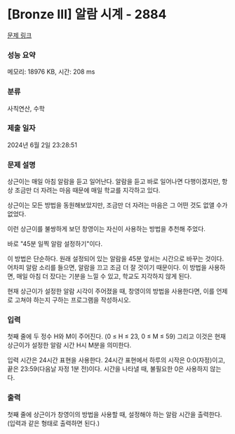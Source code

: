 # [Bronze III] 알람 시계 - 2884 

[문제 링크](https://www.acmicpc.net/problem/2884) 

### 성능 요약

메모리: 18976 KB, 시간: 208 ms

### 분류

사칙연산, 수학

### 제출 일자

2024년 6월 2일 23:28:51

### 문제 설명

<p>상근이는 매일 아침 알람을 듣고 일어난다. 알람을 듣고 바로 일어나면 다행이겠지만, 항상 조금만 더 자려는 마음 때문에 매일 학교를 지각하고 있다.</p>

<p>상근이는 모든 방법을 동원해보았지만, 조금만 더 자려는 마음은 그 어떤 것도 없앨 수가 없었다.</p>

<p>이런 상근이를 불쌍하게 보던 창영이는 자신이 사용하는 방법을 추천해 주었다.</p>

<p>바로 "45분 일찍 알람 설정하기"이다.</p>

<p>이 방법은 단순하다. 원래 설정되어 있는 알람을 45분 앞서는 시간으로 바꾸는 것이다. 어차피 알람 소리를 들으면, 알람을 끄고 조금 더 잘 것이기 때문이다. 이 방법을 사용하면, 매일 아침 더 잤다는 기분을 느낄 수 있고, 학교도 지각하지 않게 된다.</p>

<p>현재 상근이가 설정한 알람 시각이 주어졌을 때, 창영이의 방법을 사용한다면, 이를 언제로 고쳐야 하는지 구하는 프로그램을 작성하시오.</p>

### 입력 

 <p>첫째 줄에 두 정수 H와 M이 주어진다. (0 ≤ H ≤ 23, 0 ≤ M ≤ 59) 그리고 이것은 현재 상근이가 설정한 알람 시간 H시 M분을 의미한다.</p>

<p>입력 시간은 24시간 표현을 사용한다. 24시간 표현에서 하루의 시작은 0:0(자정)이고, 끝은 23:59(다음날 자정 1분 전)이다. 시간을 나타낼 때, 불필요한 0은 사용하지 않는다.</p>

### 출력 

 <p>첫째 줄에 상근이가 창영이의 방법을 사용할 때, 설정해야 하는 알람 시간을 출력한다. (입력과 같은 형태로 출력하면 된다.)</p>

